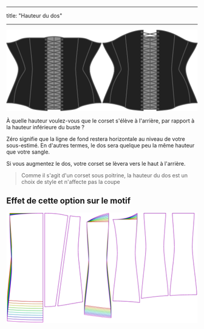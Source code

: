 - - -
title: "Hauteur du dos"
- - -

![L'option de montée arrière sur Cathrin](./backrise.svg)

À quelle hauteur voulez-vous que le corset s'élève à l'arrière, par rapport à la hauteur inférieure du buste ?

Zéro signifie que la ligne de fond restera horizontale au niveau de votre sous-estimé. En d'autres termes, le dos sera quelque peu la même hauteur que votre sangle.

Si vous augmentez le dos, votre corset se lèvera vers le haut à l'arrière.

> Comme il s'agit d'un corset sous poitrine, la hauteur du dos est un choix de style et n'affecte pas la coupe

## Effet de cette option sur le motif

![Cette image montre l'effet de cette option en superposant plusieurs variantes qui ont une valeur différente pour cette option](cathrin_backrise_sample.svg "Effet de cette option sur le modèle")

